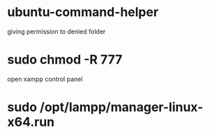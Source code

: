 # ubuntu-command-helper

giving permission to denied folder
# sudo chmod -R 777

open xampp control panel
# sudo /opt/lampp/manager-linux-x64.run
